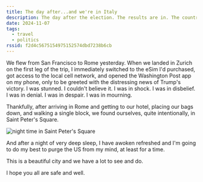 ```yaml
---
title: The day after...and we're in Italy
description: The day after the election. The results are in. The country is divided. The future is uncertain. And we're in Italy.
date: 2024-11-07
tags:
  - travel
  - politics
rssid: f2d4c5675154975152574dbd7238b6cb
---
```


We flew from San Francisco to Rome yesterday. When we landed in Zurich on the first leg of the trip, I immediately switched to the eSim I'd purchased, got access to the local cell network, and opened the Washington Post app on my phone, only to be greeted with the distressing news of Trump's victory. I was stunned. I couldn't believe it. I was in shock. I was in disbelief. I was in denial. I was in despair. I was in mourning.

Thankfully, after arriving in Rome and getting to our hotel, placing our bags down, and walking a single block, we found ourselves, quite intentionally, in Saint Peter's Square.

![night time in Saint Peter's Square](/assets/img/saint-peters-square.jpg)

And after a night of very deep sleep, I have awoken refreshed and I'm going to do my best to purge the US from my mind, at least for a time.

This is a beautiful city and we have a lot to see and do.

I hope you all are safe and well.
